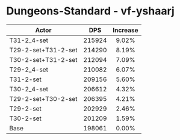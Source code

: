 # Dungeons-Standard - vf-yshaarj
| Actor | DPS | Increase |
|---|:---:|:---:|
|T31-2_4-set|215924|9.02%|
|T29-2-set+T31-2-set|214290|8.19%|
|T30-2-set+T31-2-set|212094|7.09%|
|T29-2_4-set|210082|6.07%|
|T31-2-set|209156|5.60%|
|T30-2_4-set|206612|4.32%|
|T29-2-set+T30-2-set|206395|4.21%|
|T29-2-set|202929|2.46%|
|T30-2-set|201209|1.59%|
|Base|198061|0.00%|
